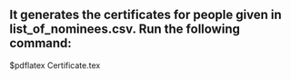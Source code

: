 ## It generates the certificates for people given in list_of_nominees.csv.  Run the following command:

  $pdflatex Certificate.tex
